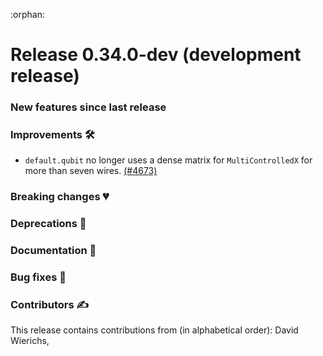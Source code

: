 :orphan:

# Release 0.34.0-dev (development release)

<h3>New features since last release</h3>

<h3>Improvements 🛠</h3>

* `default.qubit` no longer uses a dense matrix for `MultiControlledX` for more than seven wires.
  [(#4673)](https://github.com/PennyLaneAI/pennylane/pull/4673)

<h3>Breaking changes 💔</h3>

<h3>Deprecations 👋</h3>

<h3>Documentation 📝</h3>

<h3>Bug fixes 🐛</h3>

<h3>Contributors ✍️</h3>

This release contains contributions from (in alphabetical order):
David Wierichs,
